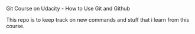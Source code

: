 Git Course on Udacity - How to Use Git and Github

This repo is to keep track on new commands and stuff that i learn from this course. 
